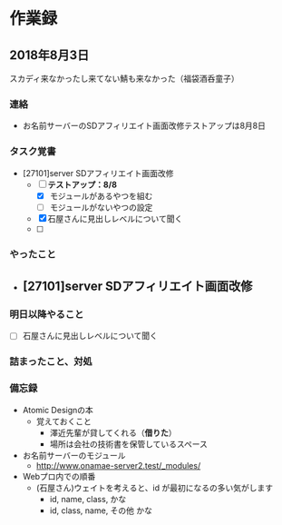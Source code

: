 # 作業録  
## 2018年8月3日 
スカディ来なかったし来てない鯖も来なかった（福袋酒呑童子）

### 連絡
- お名前サーバーのSDアフィリエイト画面改修テストアップは8月8日

### タスク覚書
- [27101]server SDアフィリエイト画面改修
	- [ ] **テストアップ：8/8**
		- [x] モジュールがあるやつを組む
		- [ ] モジュールがないやつの設定
	- [x] 石屋さんに見出しレベルについて聞く
	- [ ] 
<div class="main main-sd main-sd-affiliate"></div>


### やったこと 
-  [27101]server SDアフィリエイト画面改修
	- 

### 明日以降やること
- [ ] 石屋さんに見出しレベルについて聞く


### 詰まったこと、対処


### 備忘録  
- Atomic Designの本
	- 覚えておくこと
		- 澤近先輩が貸してくれる（**借りた**）
		- 場所は会社の技術書を保管しているスペース
- お名前サーバーのモジュール
	- http://www.onamae-server2.test/_modules/
- Webプロ内での順番
	- (石屋さん)ウェイトを考えると、id が最初になるの多い気がします
		- id, name, class, かな
		- id, class, name, その他 かな
